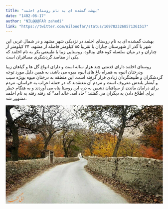```yaml
---
title: "بهشت گمشده ای به نام روستای اخلمد"
date: "1402-06-17"
author: "NIL@@@FAR zahedi"
link: "https://twitter.com/nilooofar/status/1697823268571361517"
---
```


بهشت گمشده ای به نام روستای اخلمد
در نزدیکی شهر مشهد و در شمال غربی این شهر با گذر از شهرستان چناران با تقریبا ۸۵ کیلومتر فاصله از مشهد، ۲۴ کیلومتر از چناران و در میان سلسله کوه های بینالود، روستایی زیبا با طبیعتی بکر به نام اخلمد که یکی از مقاصد گردشگری مسافران است.

روستای اخلمد دارای قدمتی چند هزار ساله است و دارای انواع گل ها و گیاهان زیبا ودرختان انبوه به همراه باغ های انبوه میوه می باشد، به همین دلیل مورد توجه گردشگران و طبیعتگردان زیادی قرار گرفته است. این منطقه به درختان میوه بویژه سیب و آبشار بلندش معروف است و مردم آن معتقدند که در حمله اعراب به خراسان، مردم برای درامان ماندن از سپاهیان دشمن به دره این روستا پناه می آوردند و به هنگام خطر برای اطلاع دادن به دیگران می گفتند: “خاد آمد، خالد آمد” که رفته رفته به نام اخلمد مشهور شد.

![بهشت گمشده ای به نام روستای اخلمد](./Roosta-Akhlamad-Khorasan.webp)
